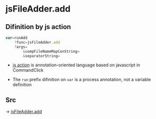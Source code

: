 # jsFileAdder.add

## Difinition by js action

```js.js
var=runAdd
	?func=jsFileAdder.add
	?args=
		&compFileNameMapConString=
		&separatorString=
```

- [js action](#) is annotation-oriented language based on javascript in CommandClick

- The `run` prefix difinition on `var` is a process annotation, not a variable definition

## Src

-> [jsFileAdder.add](https://github.com/puutaro/CommandClick/blob/master/app/src/main/java/com/puutaro/commandclick/fragment_lib/terminal_fragment/js_interface/toolbar/JsFileAdder.kt#L42)


